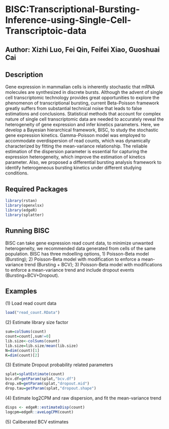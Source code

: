 # BISC:Transcriptional-Bursting-Inference-using-Single-Cell-Transcriptoic-data

## Author: Xizhi Luo, Fei Qin, Feifei Xiao, Guoshuai Cai

## Description
Gene expression in mammalian cells is inherently stochastic that mRNA molecules are synthesized in discrete bursts. Although the advent of single cell transcriptomic technology provides great opportunities to explore the phenomenon of transcriptional bursting, current Beta-Poisson framework greatly suffers from substantial technical noise that leads to false estimations and conclusions. Statistical methods that account for complex nature of single cell transcriptomic data are needed to accurately reveal the heterogeneity of gene expression and infer kinetics parameters.
Here, we develop a Bayesian hierarchical framework, BISC, to study the stochastic gene expression kinetics. Gamma-Poisson model was employed to accommodate overdispersion of read counts, which was dynamically characterized by fitting the mean-variance relationship. The reliable estimation of the dispersion parameter is essential for capturing the expression heterogeneity, which improve the estimation of kinetics parameter. Also, we proposed a differential bursting analysis framework to identify heterogeneous bursting kinetics under different studying conditions.

## Required Packages
```r
library(rstan)
library(openxlsx)
library(edgeR)
library(splatter)
```

## Running BISC
BISC can take gene expression read count data, to minimize unwanted heterogeneity, we recommended data generated from cells of the same population. BISC has three mdoelling options, 1) Poisson-Beta model (Bursting); 2) Poisson-Beta model with modification to enforce a mean-variance trend (Bursting + BCV); 3) Poisson-Beta model with modifications to enforce a mean-variance trend and include dropout events (Bursting+BCV+Dropout). 

## Examples
(1) Load read count data
```r
load("read_count.RData")
```
(2) Estimate library size factor
```r
sum=colSums(count)
count=count[,sum!=0]
lib.size<-colSums(count)
lib.size=lib.size/mean(lib.size)
N=dim(count)[1]
K=dim(count)[2]
```
(3) Estimate Dropout probability related parameters
```r
splat=splatEstimate(count)
bcv.df=getParam(splat,"bcv.df")
drop.x0=getParam(splat,"dropout.mid")
drop.tau=getParam(splat,"dropout.shape")
```
(4) Estimate log2CPM and raw dispersion, and fit the mean-variance trend
```r
disps <- edgeR::estimateDisp(count)
logcpm=edgeR::aveLogCPM(count)
```
(5) Caliberated BCV estimates







